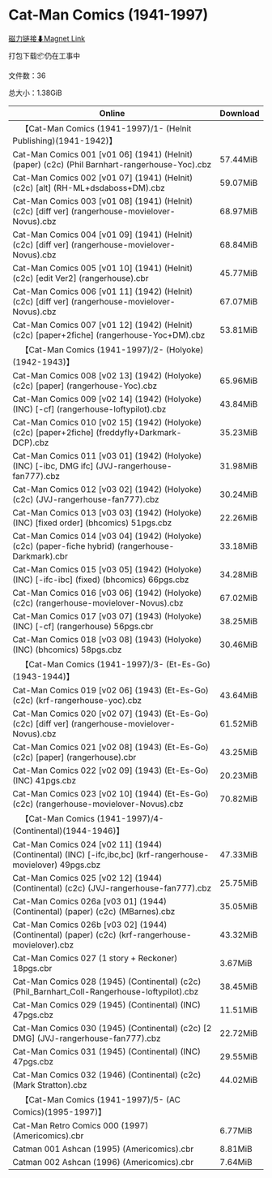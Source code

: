 # Cat-Man Comics (1941-1997)

[磁力链接⬇Magnet Link](magnet:?xt=urn:btih:22777dd235e1428c5ad99150a8580669bb10a87d&dn=Cat-Man%20Comics%20%281941-1997%29)

打包下载📦仍在工事中

文件数：36

总大小：1.38GiB

Online | Download
--- | ---
&emsp;【Cat-Man Comics (1941-1997)/1- (Helnit Publishing)(1941-1942)】 | 
Cat-Man Comics 001 \[v01 06\] (1941) (Helnit) (paper) (c2c) (Phil Barnhart-rangerhouse-Yoc).cbz | 57.44MiB
Cat-Man Comics 002 \[v01 07\] (1941) (Helnit) (c2c) \[alt\] (RH-ML+dsdaboss+DM).cbz | 59.07MiB
Cat-Man Comics 003 \[v01 08\] (1941) (Helnit) (c2c) \[diff ver\] (rangerhouse-movielover-Novus).cbz | 68.97MiB
Cat-Man Comics 004 \[v01 09\] (1941) (Helnit) (c2c) \[diff ver\] (rangerhouse-movielover-Novus).cbz | 68.84MiB
Cat-Man Comics 005 \[v01 10\] (1941) (Helnit) (c2c) \[edit Ver2\] (rangerhouse).cbr | 45.77MiB
Cat-Man Comics 006 \[v01 11\] (1942) (Helnit) (c2c) \[diff ver\] (rangerhouse-movielover-Novus).cbz | 67.07MiB
Cat-Man Comics 007 \[v01 12\] (1942) (Helnit) (c2c) \[paper+2fiche\] (rangerhouse-Yoc+DM).cbz | 53.81MiB
&emsp;【Cat-Man Comics (1941-1997)/2- (Holyoke)(1942-1943)】 | 
Cat-Man Comics 008 \[v02 13\] (1942) (Holyoke) (c2c) \[paper\] (rangerhouse-Yoc).cbz | 65.96MiB
Cat-Man Comics 009 \[v02 14\] (1942) (Holyoke) (INC) \[-cf\] (rangerhouse-loftypilot).cbz | 43.84MiB
Cat-Man Comics 010 \[v02 15\] (1942) (Holyoke) (c2c) \[paper+2fiche\] (freddyfly+Darkmark-DCP).cbz | 35.23MiB
Cat-Man Comics 011 \[v03 01\] (1942) (Holyoke) (INC) \[-ibc, DMG ifc\] (JVJ-rangerhouse-fan777).cbz | 31.98MiB
Cat-Man Comics 012 \[v03 02\] (1942) (Holyoke) (c2c) (JVJ-rangerhouse-fan777).cbz | 30.24MiB
Cat-Man Comics 013 \[v03 03\] (1942) (Holyoke) (INC) \[fixed order\] (bhcomics) 51pgs.cbz | 22.26MiB
Cat-Man Comics 014 \[v03 04\] (1942) (Holyoke) (c2c) (paper-fiche hybrid) (rangerhouse-Darkmark).cbr | 33.18MiB
Cat-Man Comics 015 \[v03 05\] (1942) (Holyoke) (INC) \[-ifc-ibc\] (fixed) (bhcomics) 66pgs.cbz | 34.28MiB
Cat-Man Comics 016 \[v03 06\] (1942) (Holyoke) (c2c) (rangerhouse-movielover-Novus).cbz | 67.02MiB
Cat-Man Comics 017 \[v03 07\] (1943) (Holyoke) (INC) \[-cf\] (rangerhouse) 56pgs.cbr | 38.25MiB
Cat-Man Comics 018 \[v03 08\] (1943) (Holyoke) (INC) (bhcomics) 58pgs.cbz | 30.46MiB
&emsp;【Cat-Man Comics (1941-1997)/3- (Et-Es-Go)(1943-1944)】 | 
Cat-Man Comics 019 \[v02 06\] (1943) (Et-Es-Go) (c2c) (krf-rangerhouse-yoc).cbz | 43.64MiB
Cat-Man Comics 020 \[v02 07\] (1943) (Et-Es-Go) (c2c) \[diff ver\] (rangerhouse-movielover-Novus).cbz | 61.52MiB
Cat-Man Comics 021 \[v02 08\] (1943) (Et-Es-Go) (c2c) \[paper\] (rangerhouse).cbr | 43.25MiB
Cat-Man Comics 022 \[v02 09\] (1943) (Et-Es-Go) (INC) 41pgs.cbz | 20.23MiB
Cat-Man Comics 023 \[v02 10\] (1944) (Et-Es-Go) (c2c) (rangerhouse-movielover-Novus).cbz | 70.82MiB
&emsp;【Cat-Man Comics (1941-1997)/4- (Continental)(1944-1946)】 | 
Cat-Man Comics 024 \[v02 11\] (1944) (Continental) (INC) \[-ifc,ibc,bc\] (krf-rangerhouse-movielover) 49pgs.cbz | 47.33MiB
Cat-Man Comics 025 \[v02 12\] (1944) (Continental) (c2c) (JVJ-rangerhouse-fan777).cbz | 25.75MiB
Cat-Man Comics 026a \[v03 01\] (1944) (Continental) (paper) (c2c) (MBarnes).cbz | 35.05MiB
Cat-Man Comics 026b \[v03 02\] (1944) (Continental) (paper) (c2c) (krf-rangerhouse-movielover).cbz | 43.32MiB
Cat-Man Comics 027 (1 story + Reckoner) 18pgs.cbr | 3.67MiB
Cat-Man Comics 028 (1945) (Continental) (c2c) (Phil\_Barnhart\_Coll-Rangerhouse-loftypilot).cbz | 38.45MiB
Cat-Man Comics 029 (1945) (Continental) (INC) 47pgs.cbz | 11.51MiB
Cat-Man Comics 030 (1945) (Continental) (c2c) \[2 DMG\] (JVJ-rangerhouse-fan777).cbz | 22.72MiB
Cat-Man Comics 031 (1945) (Continental) (INC) 47pgs.cbz | 29.55MiB
Cat-Man Comics 032 (1946) (Continental) (c2c) (Mark Stratton).cbz | 44.02MiB
&emsp;【Cat-Man Comics (1941-1997)/5- (AC Comics)(1995-1997)】 | 
Cat-Man Retro Comics 000 (1997) (Americomics).cbr | 6.77MiB
Catman 001 Ashcan (1995) (Americomics).cbr | 8.81MiB
Catman 002 Ashcan (1996) (Americomics).cbr | 7.64MiB